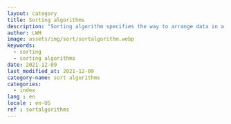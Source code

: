 ```yaml
---
layout: category
title: Sorting algorithms
description: "Sorting algorithm specifies the way to arrange data in a particular order"
author: LWH
image: assets/img/sort/sortalgorithm.webp
keywords: 
  - sorting
  - sorting algorithms
date: 2021-12-09
last_modified_at: 2021-12-09
category-name: sort algorithms  
categories:
  - index
lang : en
locale : en-US
ref : sortalgorithms
---
```

